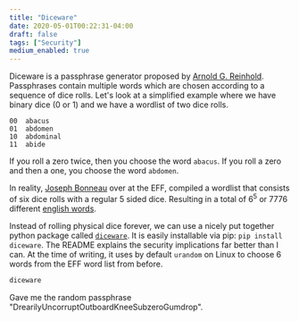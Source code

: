 ```yaml
---
title: "Diceware"
date: 2020-05-01T00:22:31-04:00
draft: false
tags: ["Security"]
medium_enabled: true
---
```


Diceware is a passphrase generator proposed by [Arnold G. Reinhold](http://diceware.com/). Passphrases contain multiple words which are chosen according to a sequence of dice rolls. Let's look at a simplified example where we have binary dice (0 or 1) and we have a wordlist of two dice rolls.

````
00	abacus
01	abdomen
10	abdominal
11	abide
````

If you roll a zero twice, then you choose the word `abacus`. If you roll a zero and then a one, you choose the word `abdomen`.

In reality, [Joseph Bonneau](https://www.eff.org/about/staff/joseph-bonneau) over at the EFF, compiled a wordlist that consists of six dice rolls with a regular 5 sided dice. Resulting in a total of $6^5$ or 7776 different [english words](https://www.eff.org/files/2016/07/18/eff_large_wordlist.txt).

Instead of rolling physical dice forever, we can use a nicely put together python package called [`diceware`](https://github.com/ulif/diceware/). It is easily installable via pip: `pip install diceware`. The README explains the security implications far better than I can. At the time of writing, it uses by default `urandom` on Linux to choose 6 words from the EFF word list from before.

```bash
diceware
```

Gave me the random passphrase "DrearilyUncorruptOutboardKneeSubzeroGumdrop".
